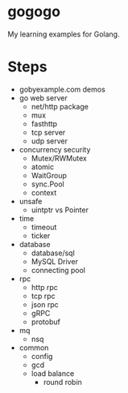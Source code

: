 # gogogo
My learning examples for Golang.

# Steps
- gobyexample.com demos
- go web server
    - net/http package
    - mux
    - fasthttp
    - tcp server
    - udp server
- concurrency security
    - Mutex/RWMutex
    - atomic
    - WaitGroup
    - sync.Pool
    - context
- unsafe
    - uintptr vs Pointer
- time
    - timeout
    - ticker
- database
    - database/sql
    - MySQL Driver
    - connecting pool
- rpc
    - http rpc
    - tcp rpc
    - json rpc
    - gRPC
    - protobuf
- mq
    - nsq
- common
    - config
    - gcd
    - load balance
        - round robin
